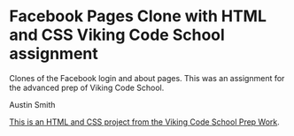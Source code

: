 Facebook Pages Clone with HTML and CSS
Viking Code School assignment
===================

Clones of the Facebook login and about pages. This was an assignment for the advanced prep of Viking Code School.

Austin Smith

[This is an HTML and CSS project from the Viking Code School Prep Work](http://www.vikingcodeschool.com/web-markup-and-coding/let-s-build-facebook).
